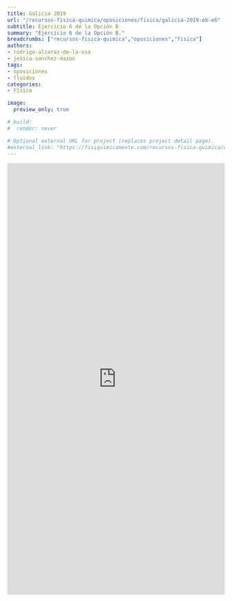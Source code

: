 ```yaml
---
title: Galicia 2019
url: "/recursos-fisica-quimica/oposiciones/fisica/galicia-2019-ob-e6"
subtitle: Ejercicio 6 de la Opción B
summary: "Ejercicio 6 de la Opción B."
breadcrumbs: ["recursos-fisica-quimica","oposiciones","fisica"]
authors:
- rodrigo-alcaraz-de-la-osa
- jesica-sanchez-mazon
tags:
- oposiciones
- fluidos
categories:
- Física

image:
  preview_only: true

#_build:
#  render: never

# Optional external URL for project (replaces project detail page).
#external_link: "https://fisiquimicamente.com/recursos-fisica-quimica/oposiciones/fisica/galicia-2019-ob-e6/galicia-2019-ob-e6.pdf"
---
```


<iframe src="https://docs.google.com/viewer?url=https://fisiquimicamente.com/recursos-fisica-quimica/oposiciones/fisica/galicia-2019-ob-e6/galicia-2019-ob-e6.pdf&embedded=true" style="width:100%; height:1000px;" frameborder="0"></iframe>